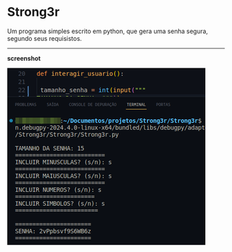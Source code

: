 # Strong3r
 
Um programa simples escrito em python, que gera uma senha segura, segundo seus requisistos.

---

**screenshot**

![sntronger/screenshot](stronger.png)
